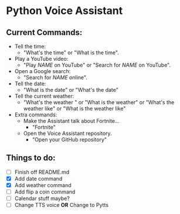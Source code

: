 # Python Voice Assistant
## Current Commands:
* Tell the time:
  - "What's the time" or "What is the time".
* Play a YouTube video:
  - "Play _NAME_ on YouTube" or "Search for _NAME_ on YouTube".
* Open a Google search:
  - "Search for _NAME_ online".
* Tell the date:
  - "What is the date" or "What's the date"
* Tell the current weather:
  - "What's the weather " or "What is the weather" or "What's the weather like" or "What is the weather like"
* Extra commands:
  - Make the Assistant talk about Fortnite...
    - "Fortnite"
  - Open the Voice Assistant repository.
    - "Open your GitHub repository"
## Things to do:
- [ ] Finish off README.md
- [X] Add date command
- [X] Add weather command
- [ ] Add flip a coin command
- [ ] Calendar stuff maybe?
- [ ] Change TTS voice **OR** Change to Pytts
